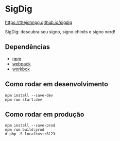 # SigDig

<https://thejohnpg.github.io/sigdig>

SigDig: descubra seu signo, signo chinês e signo nerd!

## Dependências

- [npm](http://npmjs.org/)
- [webpack](https://webpack.js.org/)
- [workbox](https://developers.google.com/web/tools/workbox/)

## Como rodar em desenvolvimento

```shell
npm install --save-dev
npm run start:dev
```

## Como rodar em produção

```shell
npm install --save-prod
npm run build:prod
# php -S localhost:8123
```
